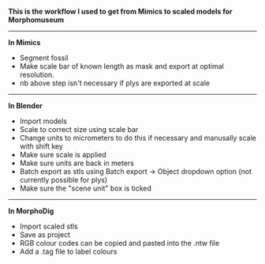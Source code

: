 **This is the workflow I used to get from Mimics to scaled models for Morphomuseum**
***
**In Mimics**
* Segment fossil
* Make scale bar of known length as mask and export at optimal resolution.
* nb above step isn't necessary if plys are exported at scale
***
**In Blender**
* Import models
* Scale to correct size using scale bar
* Change units to micrometers to do this if necessary and manusally scale with shift key
* Make sure scale is applied
* Make sure units are back in meters 
* Batch export as stls using Batch export -> Object dropdown option (not currently possible for plys)
* Make sure the "scene unit" box is ticked

***
**In MorphoDig**
* Import scaled stls 
* Save as project
* RGB colour codes can be copied and pasted into the .ntw file 
* Add a .tag file to label colours
